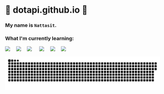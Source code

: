 # 🎯 dotapi.github.io 🎯
### My name is `Nattasit`.

### What I'm currently learning:

<img src="https://media.discordapp.net/attachments/951806775756197959/951806802301947924/html.png">&nbsp;&nbsp;&nbsp;&nbsp;
<img src="https://media.discordapp.net/attachments/951806775756197959/951807750386622534/php.png">&nbsp;&nbsp;&nbsp;&nbsp;
<img src="https://media.discordapp.net/attachments/951806775756197959/951807751057731684/css-3.png">&nbsp;&nbsp;&nbsp;&nbsp;&nbsp;
<img src="https://media.discordapp.net/attachments/951806775756197959/951807750860595270/js.png">&nbsp;&nbsp;&nbsp;&nbsp;
<img src="https://media.discordapp.net/attachments/951806775756197959/951807750655082536/c-sharp.png">&nbsp;&nbsp;&nbsp;&nbsp;
<img src="https://media.discordapp.net/attachments/951806775756197959/951807750168539176/api.png">&nbsp;&nbsp;&nbsp;&nbsp;


<div>
  <img src="https://github.com/Pepyn0/Pepyn0/raw/output/github-contribution-grid-snake.svg" alt="snake"></center>
</div>

<!-- ![Snake animation](https://github.com/Pepyn0/Pepyn0/blob/output/github-contribution-grid-snake.svg) -->
